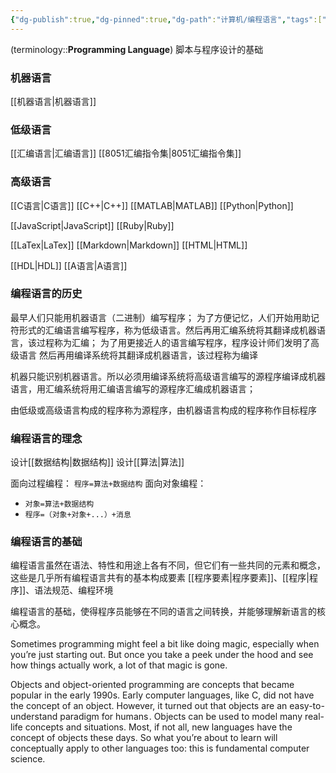 ```yaml
---
{"dg-publish":true,"dg-pinned":true,"dg-path":"计算机/编程语言","tags":["Language"],"permalink":"/计算机/编程语言/","pinned":true,"dgPassFrontmatter":true,"noteIcon":"","created":"2024-05-21T15:20:28.640+08:00","updated":"2024-09-09T18:51:18.031+08:00"}
---
```


(terminology::**Programming Language**)
脚本与程序设计的基础
### 机器语言
[[机器语言\|机器语言]]
### 低级语言
[[汇编语言\|汇编语言]]
[[8051汇编指令集\|8051汇编指令集]]
### 高级语言
[[C语言\|C语言]]
[[C++\|C++]]
[[MATLAB\|MATLAB]]
[[Python\|Python]]

[[JavaScript\|JavaScript]]
[[Ruby\|Ruby]]

[[LaTex\|LaTex]]
[[Markdown\|Markdown]]
[[HTML\|HTML]]

[[HDL\|HDL]]
[[A语言\|A语言]]

### 编程语言的历史
最早人们只能用机器语言（二进制）编写程序；
为了方便记忆，人们开始用助记符形式的汇编语言编写程序，称为低级语言。然后再用汇编系统将其翻译成机器语言，该过程称为汇编；
为了用更接近人的语言编写程序，程序设计师们发明了高级语言
然后再用编译系统将其翻译成机器语言，该过程称为编译

机器只能识别机器语言。所以必须用编译系统将高级语言编写的源程序编译成机器语言，用汇编系统将用汇编语言编写的源程序汇编成机器语言；

由低级或高级语言构成的程序称为源程序，由机器语言构成的程序称作目标程序
### 编程语言的理念
设计[[数据结构\|数据结构]]
设计[[算法\|算法]]

面向过程编程： ` 程序=算法+数据结构 `
面向对象编程：
- ` 对象=算法+数据结构 `
- ` 程序=（对象+对象+...）+消息 `

### 编程语言的基础
编程语言虽然在语法、特性和用途上各有不同，但它们有一些共同的元素和概念，这些是几乎所有编程语言共有的基本构成要素
[[程序要素\|程序要素]]、[[程序\|程序]]、语法规范、编程环境

编程语言的基础，使得程序员能够在不同的语言之间转换，并能够理解新语言的核心概念。

Sometimes programming might feel a bit like doing magic, especially when you’re just starting out. But once you take a peek under the hood and see how things actually work, a lot of that magic is gone.  

Objects and object-oriented programming are concepts that became popular in the early 1990s. Early computer languages, like C, did not have the concept of an object. However, it turned out that objects are an easy-to-understand paradigm for humans . Objects can be used to model many real-life concepts and situations. Most, if not all, new languages have the concept of objects these days. So what you’re about to learn will conceptually apply to other languages too: this is fundamental computer science.

